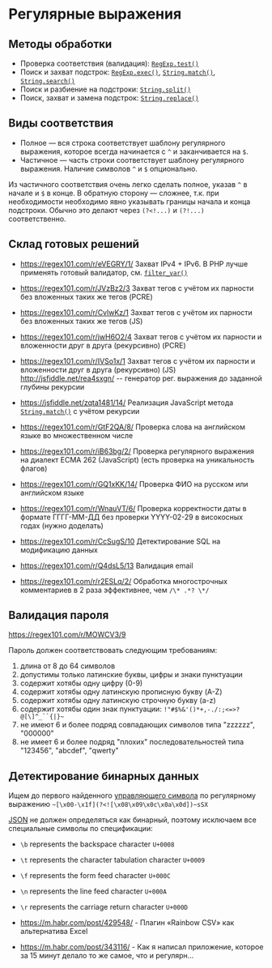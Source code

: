 # Регулярные выражения

## Методы обработки
* Проверка соответствия (валидация): [`RegExp.test()`](https://developer.mozilla.org/en-US/docs/Web/JavaScript/Reference/Global_Objects/RegExp/test)
* Поиск и захват подстрок: [`RegExp.exec()`](https://developer.mozilla.org/en-US/docs/Web/JavaScript/Reference/Global_Objects/RegExp/exec), [`String.match()`](https://developer.mozilla.org/en-US/docs/Web/JavaScript/Reference/Global_Objects/String/match), [`String.search()`](https://developer.mozilla.org/en-US/docs/Web/JavaScript/Reference/Global_Objects/String/search)
* Поиск и разбиение на подстроки: [`String.split()`](https://developer.mozilla.org/en-US/docs/Web/JavaScript/Reference/Global_Objects/String/split)
* Поиск, захват и замена подстрок: [`String.replace()`](https://developer.mozilla.org/en-US/docs/Web/JavaScript/Reference/Global_Objects/String/replace)

## Виды соответствия
* Полное — вся строка соответствует шаблону регулярного выражения, которое всегда начинается с `^` и заканчивается на `$`.
* Частичное — часть строки соответствует шаблону регулярного выражения. Наличие символов `^` и `$` опционально.

Из частичного соответствия очень легко сделать полное, указав `^` в начале и `$` в конце. В обратную сторону — сложнее, т.к.  при необходимости необходимо явно указывать границы начала и конца подстроки. Обычно это делают через `(?<!...)` и `(?!...)` соответственно.

## Склад готовых решений
* https://regex101.com/r/eVEGRY/1/ Захват IPv4 + IPv6. В PHP лучше применять готовый валидатор, см. [`filter_var()`](http://php.net/manual/en/function.filter-var.php)
* https://regex101.com/r/JVzBz2/3 Захват тегов с учётом их парности без вложенных таких же тегов (PCRE)
* https://regex101.com/r/CvlwKz/1 Захват тегов с учётом их парности без вложенных таких же тегов (JS)
* https://regex101.com/r/jwH6O2/4 Захват тегов с учётом их парности и вложенности друг в друга (рекурсивно) (PCRE)
* https://regex101.com/r/IVSo1x/1 Захват тегов с учётом их парности и вложенности друг в друга (рекурсивно) (JS) http://jsfiddle.net/rea4sxgn/ -- генератор рег. выражения до заданной глубины рекурсии
* https://jsfiddle.net/zqta1481/14/ Реализация JavaScript метода [`String.match()`](https://developer.mozilla.org/en-US/docs/Web/JavaScript/Reference/Global_Objects/String/match) с учётом рекурсии
* https://regex101.com/r/GtF2QA/8/ Проверка слова на английском языке во множественном числе
* https://regex101.com/r/iB63bg/2/ Проверка регулярного выражения на диалект ECMA 262 (JavaScript) (есть проверка на уникальность флагов)
* https://regex101.com/r/GQ1xKK/14/ Проверка ФИО на русском или английском языке
* https://regex101.com/r/WnauVT/6/ Проверка корректности даты в формате ГГГГ-ММ-ДД без проверки YYYY-02-29 в високосных годах (нужно доделать)
* https://regex101.com/r/CcSugS/10 Детектирование SQL на модификацию данных
* https://regex101.com/r/Q4dsL5/13 Валидация email

* https://regex101.com/r/r2ESLq/2/ Обработка многострочных комментариев в 2 раза эффективнее, чем `/\* .*? \*/`

## Валидация пароля

https://regex101.com/r/MOWCV3/9 

Пароль должен соответствовать следующим требованиям:
1. длина от 8 до 64 символов
2. допустимы только латинские буквы, цифры и знаки пунктуации
3. содержит хотябы одну цифру (0-9)
4. содержит хотябы одну латинскую прописную букву (A-Z)
5. содержит хотябы одну латинскую строчную букву (a-z)
6. содержит хотябы один знак пунктуации: `!"#$%&'()*+,-./:;<=>?@[\]^_``{|}~`
7. не имеют 6 и более подряд совпадающих символов типа "zzzzzz", "000000"
8. не имеет 6 и более подряд "плохих" последовательностей типа "123456", "abcdef", "qwerty"

## Детектирование бинарных данных

Ищем до первого найденного [управляющего символа](https://unicode-table.com/ru/#control-character) по регулярному выражению `~[\x00-\x1f](?<![\x08\x09\x0c\x0a\x0d])~sSX`

[JSON](http://json.org/) не должен определяться как бинарный, поэтому исключаем все специальные символы по спецификации:
* `\b` represents the backspace character `U+0008`
* `\t` represents the character tabulation character `U+0009`
* `\f` represents the form feed character `U+000C`
* `\n` represents the line feed character `U+000A`
* `\r` represents the carriage return character `U+000D`


* https://m.habr.com/post/429548/ - Плагин «Rainbow CSV» как альтернатива Excel
* https://m.habr.com/post/343116/ - Как я написал приложение, которое за 15 минут делало то же самое, что и регулярн...
